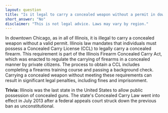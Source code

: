 ```yaml
---
layout: question
title: "Is it legal to carry a concealed weapon without a permit in downtown Chicago, USA?"
short_answer: "No"
disclaimer: "This is not legal advice. Laws may vary by region."
---
```


In downtown Chicago, as in all of Illinois, it is illegal to carry a concealed weapon without a valid permit. Illinois law mandates that individuals must possess a Concealed Carry License (CCL) to legally carry a concealed firearm. This requirement is part of the Illinois Firearm Concealed Carry Act, which was enacted to regulate the carrying of firearms in a concealed manner by private citizens. The process to obtain a CCL includes completing a firearms training course and passing a background check. Carrying a concealed weapon without meeting these requirements can result in significant legal penalties, including fines and imprisonment.

**Trivia:** Illinois was the last state in the United States to allow public possession of concealed guns. The state's Concealed Carry Law went into effect in July 2013 after a federal appeals court struck down the previous ban as unconstitutional.
